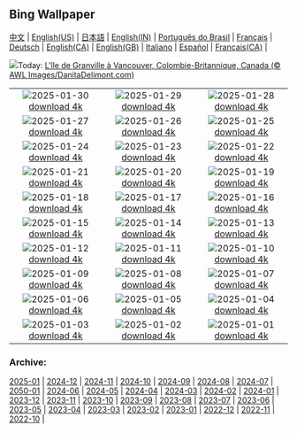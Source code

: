 ## Bing Wallpaper
[中文](README.md) |                     [English(US)](en-US.md) |                     [日本語](ja-JP.md) |                     [English(IN)](en-IN.md) |                     [Português do Brasil](pt-BR.md) |                     [Français](fr-FR.md) |                     [Deutsch](de-DE.md) |                     [English(CA)](en-CA.md) |                     [English(GB)](en-GB.md) |                     [Italiano](it-IT.md) |                     [Español](es-ES.md) |                     [Français(CA)](fr-CA.md) |                    

![](https://www.bing.com/th?id=OHR.BoatShowVan_FR-CA0337074319_UHD.jpg&w=1000)Today: [L'île de Granville à Vancouver, Colombie-Britannique, Canada (© AWL Images/DanitaDelimont.com)](https://www.bing.com/th?id=OHR.BoatShowVan_FR-CA0337074319_UHD.jpg)

|      |      |      |
| :----: | :----: | :----: |
|![](https://www.bing.com/th?id=OHR.LunarDragon_FR-CA9234329279_UHD.jpg&pid=hp&w=384&h=216&rs=1&c=4)2025-01-30 [download 4k](https://www.bing.com/th?id=OHR.LunarDragon_FR-CA9234329279_UHD.jpg)|![](https://www.bing.com/th?id=OHR.FlyingOwl_FR-CA9086625004_UHD.jpg&pid=hp&w=384&h=216&rs=1&c=4)2025-01-29 [download 4k](https://www.bing.com/th?id=OHR.FlyingOwl_FR-CA9086625004_UHD.jpg)|![](https://www.bing.com/th?id=OHR.CanyonSnow_FR-CA8930856554_UHD.jpg&pid=hp&w=384&h=216&rs=1&c=4)2025-01-28 [download 4k](https://www.bing.com/th?id=OHR.CanyonSnow_FR-CA8930856554_UHD.jpg)|
|![](https://www.bing.com/th?id=OHR.FrostedBeech_FR-CA8663595738_UHD.jpg&pid=hp&w=384&h=216&rs=1&c=4)2025-01-27 [download 4k](https://www.bing.com/th?id=OHR.FrostedBeech_FR-CA8663595738_UHD.jpg)|![](https://www.bing.com/th?id=OHR.PortoSunset_FR-CA8246410939_UHD.jpg&pid=hp&w=384&h=216&rs=1&c=4)2025-01-26 [download 4k](https://www.bing.com/th?id=OHR.PortoSunset_FR-CA8246410939_UHD.jpg)|![](https://www.bing.com/th?id=OHR.IcelandGeyser_FR-CA8164450943_UHD.jpg&pid=hp&w=384&h=216&rs=1&c=4)2025-01-25 [download 4k](https://www.bing.com/th?id=OHR.IcelandGeyser_FR-CA8164450943_UHD.jpg)|
|![](https://www.bing.com/th?id=OHR.DeerValley_FR-CA1426119767_UHD.jpg&pid=hp&w=384&h=216&rs=1&c=4)2025-01-24 [download 4k](https://www.bing.com/th?id=OHR.DeerValley_FR-CA1426119767_UHD.jpg)|![](https://www.bing.com/th?id=OHR.PetraMonastery_FR-CA4480470167_UHD.jpg&pid=hp&w=384&h=216&rs=1&c=4)2025-01-23 [download 4k](https://www.bing.com/th?id=OHR.PetraMonastery_FR-CA4480470167_UHD.jpg)|![](https://www.bing.com/th?id=OHR.DutchSquirrel_FR-CA4252766314_UHD.jpg&pid=hp&w=384&h=216&rs=1&c=4)2025-01-22 [download 4k](https://www.bing.com/th?id=OHR.DutchSquirrel_FR-CA4252766314_UHD.jpg)|
|![](https://www.bing.com/th?id=OHR.MuseumCourt_FR-CA4038187736_UHD.jpg&pid=hp&w=384&h=216&rs=1&c=4)2025-01-21 [download 4k](https://www.bing.com/th?id=OHR.MuseumCourt_FR-CA4038187736_UHD.jpg)|![](https://www.bing.com/th?id=OHR.NeptunesGrotto_FR-CA3779857016_UHD.jpg&pid=hp&w=384&h=216&rs=1&c=4)2025-01-20 [download 4k](https://www.bing.com/th?id=OHR.NeptunesGrotto_FR-CA3779857016_UHD.jpg)|![](https://www.bing.com/th?id=OHR.WhiteSandsNP_FR-CA3487939453_UHD.jpg&pid=hp&w=384&h=216&rs=1&c=4)2025-01-19 [download 4k](https://www.bing.com/th?id=OHR.WhiteSandsNP_FR-CA3487939453_UHD.jpg)|
|![](https://www.bing.com/th?id=OHR.PelicanPortrait_FR-CA3168945368_UHD.jpg&pid=hp&w=384&h=216&rs=1&c=4)2025-01-18 [download 4k](https://www.bing.com/th?id=OHR.PelicanPortrait_FR-CA3168945368_UHD.jpg)|![](https://www.bing.com/th?id=OHR.PinnaclesPeaks_FR-CA2746152794_UHD.jpg&pid=hp&w=384&h=216&rs=1&c=4)2025-01-17 [download 4k](https://www.bing.com/th?id=OHR.PinnaclesPeaks_FR-CA2746152794_UHD.jpg)|![](https://www.bing.com/th?id=OHR.FrozenLakeSuperior_FR-CA1047293623_UHD.jpg&pid=hp&w=384&h=216&rs=1&c=4)2025-01-16 [download 4k](https://www.bing.com/th?id=OHR.FrozenLakeSuperior_FR-CA1047293623_UHD.jpg)|
|![](https://www.bing.com/th?id=OHR.CadizSpain_FR-CA2371424829_UHD.jpg&pid=hp&w=384&h=216&rs=1&c=4)2025-01-15 [download 4k](https://www.bing.com/th?id=OHR.CadizSpain_FR-CA2371424829_UHD.jpg)|![](https://www.bing.com/th?id=OHR.CoastalWales_FR-CA2076537409_UHD.jpg&pid=hp&w=384&h=216&rs=1&c=4)2025-01-14 [download 4k](https://www.bing.com/th?id=OHR.CoastalWales_FR-CA2076537409_UHD.jpg)|![](https://www.bing.com/th?id=OHR.CrescentTail_FR-CA1872106875_UHD.jpg&pid=hp&w=384&h=216&rs=1&c=4)2025-01-13 [download 4k](https://www.bing.com/th?id=OHR.CrescentTail_FR-CA1872106875_UHD.jpg)|
|![](https://www.bing.com/th?id=OHR.MeknesMorocco_FR-CA1624434417_UHD.jpg&pid=hp&w=384&h=216&rs=1&c=4)2025-01-12 [download 4k](https://www.bing.com/th?id=OHR.MeknesMorocco_FR-CA1624434417_UHD.jpg)|![](https://www.bing.com/th?id=OHR.BubbleLake_FR-CA9239282306_UHD.jpg&pid=hp&w=384&h=216&rs=1&c=4)2025-01-11 [download 4k](https://www.bing.com/th?id=OHR.BubbleLake_FR-CA9239282306_UHD.jpg)|![](https://www.bing.com/th?id=OHR.NamibiaDunes_FR-CA6566666687_UHD.jpg&pid=hp&w=384&h=216&rs=1&c=4)2025-01-10 [download 4k](https://www.bing.com/th?id=OHR.NamibiaDunes_FR-CA6566666687_UHD.jpg)|
|![](https://www.bing.com/th?id=OHR.GreatWallStairs_FR-CA6576775955_UHD.jpg&pid=hp&w=384&h=216&rs=1&c=4)2025-01-09 [download 4k](https://www.bing.com/th?id=OHR.GreatWallStairs_FR-CA6576775955_UHD.jpg)|![](https://www.bing.com/th?id=OHR.BouldersNZ_FR-CA6332854398_UHD.jpg&pid=hp&w=384&h=216&rs=1&c=4)2025-01-08 [download 4k](https://www.bing.com/th?id=OHR.BouldersNZ_FR-CA6332854398_UHD.jpg)|![](https://www.bing.com/th?id=OHR.RavennaBasilica_FR-CA6339830538_UHD.jpg&pid=hp&w=384&h=216&rs=1&c=4)2025-01-07 [download 4k](https://www.bing.com/th?id=OHR.RavennaBasilica_FR-CA6339830538_UHD.jpg)|
|![](https://www.bing.com/th?id=OHR.PlumParakeet_FR-CA9102129073_UHD.jpg&pid=hp&w=384&h=216&rs=1&c=4)2025-01-06 [download 4k](https://www.bing.com/th?id=OHR.PlumParakeet_FR-CA9102129073_UHD.jpg)|![](https://www.bing.com/th?id=OHR.VietnamFalls_FR-CA8861500399_UHD.jpg&pid=hp&w=384&h=216&rs=1&c=4)2025-01-05 [download 4k](https://www.bing.com/th?id=OHR.VietnamFalls_FR-CA8861500399_UHD.jpg)|![](https://www.bing.com/th?id=OHR.TolkienOxford_FR-CA8637685822_UHD.jpg&pid=hp&w=384&h=216&rs=1&c=4)2025-01-04 [download 4k](https://www.bing.com/th?id=OHR.TolkienOxford_FR-CA8637685822_UHD.jpg)|
|![](https://www.bing.com/th?id=OHR.ArdezSwitzerland_FR-CA8314617577_UHD.jpg&pid=hp&w=384&h=216&rs=1&c=4)2025-01-03 [download 4k](https://www.bing.com/th?id=OHR.ArdezSwitzerland_FR-CA8314617577_UHD.jpg)|![](https://www.bing.com/th?id=OHR.PolarBearSwim_FR-CA8041328309_UHD.jpg&pid=hp&w=384&h=216&rs=1&c=4)2025-01-02 [download 4k](https://www.bing.com/th?id=OHR.PolarBearSwim_FR-CA8041328309_UHD.jpg)|![](https://www.bing.com/th?id=OHR.CANYE24_FR-CA7534148922_UHD.jpg&pid=hp&w=384&h=216&rs=1&c=4)2025-01-01 [download 4k](https://www.bing.com/th?id=OHR.CANYE24_FR-CA7534148922_UHD.jpg)|


### Archive:
[2025-01](archive/fr-CA/202501/README.md) | [2024-12](archive/fr-CA/202412/README.md) | [2024-11](archive/fr-CA/202411/README.md) | [2024-10](archive/fr-CA/202410/README.md) | [2024-09](archive/fr-CA/202409/README.md) | [2024-08](archive/fr-CA/202408/README.md) | [2024-07](archive/fr-CA/202407/README.md) | [2050-01](archive/fr-CA/205001/README.md) | [2024-06](archive/fr-CA/202406/README.md) | [2024-05](archive/fr-CA/202405/README.md) | [2024-04](archive/fr-CA/202404/README.md) | [2024-03](archive/fr-CA/202403/README.md) | [2024-02](archive/fr-CA/202402/README.md) | [2024-01](archive/fr-CA/202401/README.md) | [2023-12](archive/fr-CA/202312/README.md) | [2023-11](archive/fr-CA/202311/README.md) | [2023-10](archive/fr-CA/202310/README.md) | [2023-09](archive/fr-CA/202309/README.md) | [2023-08](archive/fr-CA/202308/README.md) | [2023-07](archive/fr-CA/202307/README.md) | [2023-06](archive/fr-CA/202306/README.md) | [2023-05](archive/fr-CA/202305/README.md) | [2023-04](archive/fr-CA/202304/README.md) | [2023-03](archive/fr-CA/202303/README.md) | [2023-02](archive/fr-CA/202302/README.md) | [2023-01](archive/fr-CA/202301/README.md) | [2022-12](archive/fr-CA/202212/README.md) | [2022-11](archive/fr-CA/202211/README.md) | [2022-10](archive/fr-CA/202210/README.md) | 